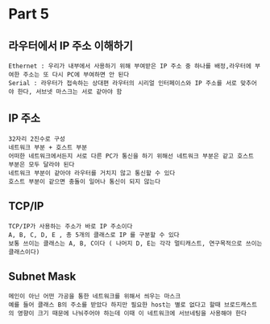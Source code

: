# Part 5

## 라우터에서 IP 주소 이해하기
```
Ethernet : 우리가 내부에서 사용하기 위해 부여받은 IP 주소 중 하나를 배정,라우터에 부여한 주소는 또 다시 PC에 부여하면 안 된다
Serial : 라우터가 접속하는 상대편 라우터의 시리얼 인터페이스와 IP 주소를 서로 맞추어야 한다, 서브넷 마스크는 서로 같아야 함
```
## IP 주소
```
32자리 2진수로 구성
네트워크 부분 + 호스트 부분
어떠한 네트워크에서든지 서로 다른 PC가 통신을 하기 위해선 네트워크 부분은 같고 호스트 부분은 모두 달라야 된다
네트워크 부분이 같아야 라우터를 거치지 않고 통신할 수 있다
호스트 부분이 같으면 충돌이 일어나 통신이 되지 않는다
```

## TCP/IP
```
TCP/IP가 사용하는 주소가 바로 IP 주소이다
A, B, C, D, E , 총 5개의 클래스로 IP 를 구분할 수 있다
보통 쓰이는 클래스는 A, B, C이다 ( 나머지 D, E는 각각 멀티캐스트, 연구목적으로 쓰이는 클래스이다)
```

## Subnet Mask
```
메인이 아닌 어떤 가공을 통한 네트워크를 위해서 씌우는 마스크
예를 들어 클래스 B의 주소를 받았다 하지만 필요한 host는 별로 없다고 할때 브로드캐스트의 영향이 크기 때문에 나눠주어야 하는데 이때 이 네트워크에 서브네팅을 사용해야 한다
```
<!-- 157p.g -->